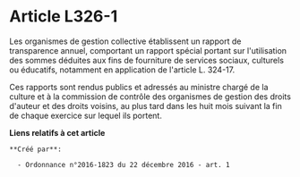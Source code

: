# Article L326-1

Les organismes de gestion collective établissent un rapport de transparence annuel, comportant un rapport spécial portant sur
l'utilisation des sommes déduites aux fins de fourniture de services sociaux, culturels ou éducatifs, notamment en
application de l'article L. 324-17. 

Ces rapports sont rendus publics et adressés au ministre chargé de la culture et à la commission de contrôle des organismes
de gestion des droits d'auteur et des droits voisins, au plus tard dans les huit mois suivant la fin de chaque exercice sur
lequel ils portent.

**Liens relatifs à cet article**

	**Créé par**:

	  - Ordonnance n°2016-1823 du 22 décembre 2016 - art. 1
